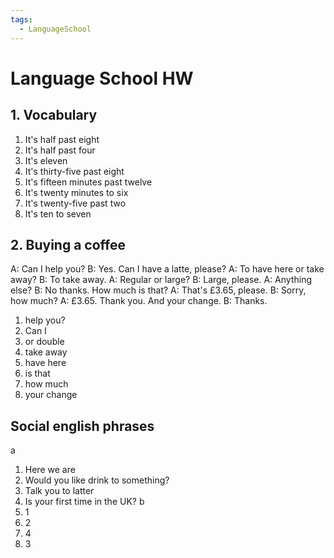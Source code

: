 ```yaml
---
tags:
  - LanguageSchool
---
```


# Language School HW
## 1. Vocabulary
1. It's half past eight
2. It's half past four
3. It's eleven
4. It's thirty-five past eight
5. It's fifteen minutes past twelve
6. It's twenty minutes to six
7. It's twenty-five past two
8. It's ten to seven
## 2. Buying a coffee
A: Can I help you?
B: Yes. Can I have a latte, please?
A: To have here or take away?
B: To take away.
A: Regular or large?
B: Large, please.
A: Anything else?
B: No thanks. How much is that?
A: That's £3.65, please.
B: Sorry, how much?
A: £3.65. Thank you. And your change.
B: Thanks.

1. help you?
2. Can I
3. or double
4. take away
5. have here
6. is that
7. how much
8. your change
## Social english phrases
a
1. Here we are
2. Would you like drink to something?
3. Talk you to latter
4. Is your first time in the UK?
b
1. 1
2. 2
3. 4
4. 3